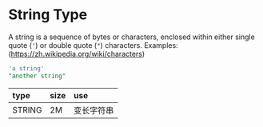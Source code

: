 # String Type

A string is a sequence of bytes or characters, enclosed within either single quote (`'`) or double quote (`"`) characters. Examples:(https://zh.wikipedia.org/wiki/characters)

```SQL
'a string'
"another string"
```

| type   | size | use        |
| :----- | :--- | :--------- |
| STRING | 2M   | 变长字符串 |

